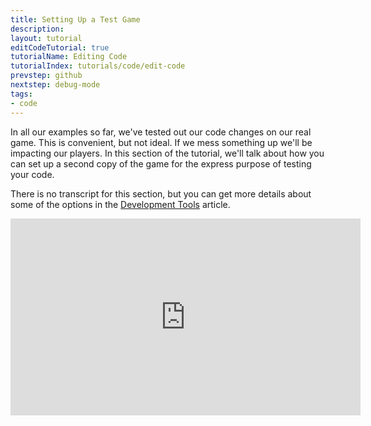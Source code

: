 ```yaml
---
title: Setting Up a Test Game
description:
layout: tutorial
editCodeTutorial: true
tutorialName: Editing Code
tutorialIndex: tutorials/code/edit-code
prevstep: github
nextstep: debug-mode
tags: 
- code
---
```


In all our examples so far, we've tested out our code changes on our real game.  This is convenient, but not ideal.  If we mess something up we'll be impacting our players.  In this section of the tutorial, we'll talk about how you can set up a second copy of the game for the express purpose of testing your code.

There is no transcript for this section, but you can get more details about some of the options in the [Development Tools](/tutorials/code/dev-tools) article.

<iframe width="560" height="315" src="https://www.youtube.com/embed/hGRpEBjX1Z0" frameborder="0" allow="autoplay; encrypted-media" allowfullscreen></iframe>